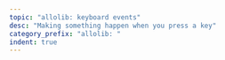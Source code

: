```yaml
---
topic: "allolib: keyboard events"
desc: "Making something happen when you press a key"
category_prefix: "allolib: "
indent: true
---
```


